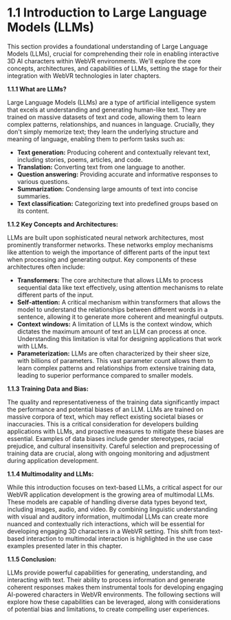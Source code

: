 # 1.1 Introduction to Large Language Models (LLMs)

This section provides a foundational understanding of Large Language Models (LLMs), crucial for comprehending their role in enabling interactive 3D AI characters within WebVR environments.  We'll explore the core concepts, architectures, and capabilities of LLMs, setting the stage for their integration with WebVR technologies in later chapters.

**1.1.1 What are LLMs?**

Large Language Models (LLMs) are a type of artificial intelligence system that excels at understanding and generating human-like text.  They are trained on massive datasets of text and code, allowing them to learn complex patterns, relationships, and nuances in language.  Crucially, they don't simply memorize text; they learn the underlying structure and meaning of language, enabling them to perform tasks such as:

* **Text generation:** Producing coherent and contextually relevant text, including stories, poems, articles, and code.
* **Translation:** Converting text from one language to another.
* **Question answering:** Providing accurate and informative responses to various questions.
* **Summarization:** Condensing large amounts of text into concise summaries.
* **Text classification:** Categorizing text into predefined groups based on its content.


**1.1.2 Key Concepts and Architectures:**

LLMs are built upon sophisticated neural network architectures, most prominently transformer networks.  These networks employ mechanisms like attention to weigh the importance of different parts of the input text when processing and generating output.  Key components of these architectures often include:

* **Transformers:** The core architecture that allows LLMs to process sequential data like text effectively, using attention mechanisms to relate different parts of the input.
* **Self-attention:**  A critical mechanism within transformers that allows the model to understand the relationships between different words in a sentence, allowing it to generate more coherent and meaningful outputs.
* **Context windows:**  A limitation of LLMs is the context window, which dictates the maximum amount of text an LLM can process at once.  Understanding this limitation is vital for designing applications that work with LLMs.
* **Parameterization:** LLMs are often characterized by their sheer size, with billions of parameters.  This vast parameter count allows them to learn complex patterns and relationships from extensive training data, leading to superior performance compared to smaller models.

**1.1.3 Training Data and Bias:**

The quality and representativeness of the training data significantly impact the performance and potential biases of an LLM. LLMs are trained on massive corpora of text, which may reflect existing societal biases or inaccuracies.  This is a critical consideration for developers building applications with LLMs, and proactive measures to mitigate these biases are essential.  Examples of data biases include gender stereotypes, racial prejudice, and cultural insensitivity.  Careful selection and preprocessing of training data are crucial, along with ongoing monitoring and adjustment during application development.


**1.1.4 Multimodality and LLMs:**

While this introduction focuses on text-based LLMs, a critical aspect for our WebVR application development is the growing area of multimodal LLMs.  These models are capable of handling diverse data types beyond text, including images, audio, and video.  By combining linguistic understanding with visual and auditory information, multimodal LLMs can create more nuanced and contextually rich interactions, which will be essential for developing engaging 3D characters in a WebVR setting.  This shift from text-based interaction to multimodal interaction is highlighted in the use case examples presented later in this chapter.


**1.1.5 Conclusion:**

LLMs provide powerful capabilities for generating, understanding, and interacting with text. Their ability to process information and generate coherent responses makes them instrumental tools for developing engaging AI-powered characters in WebVR environments.  The following sections will explore how these capabilities can be leveraged, along with considerations of potential bias and limitations, to create compelling user experiences.


<a id='chapter-1-subchapter-5'></a>